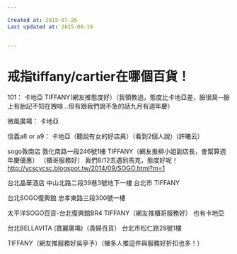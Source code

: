 ```yaml
---

Created at: 2015-07-26
Last updated at: 2015-08-19


---
```


# 戒指tiffany/cartier在哪個百貨！


101：
卡地亞
TIFFANY(網友推態度好）（我領教過，態度比卡地亞差，臉很臭--臉上有胎記不知在跩啥...但有跟我們說不急的話九月有週年慶）

微風廣場：
卡地亞

信義a8 or a9：
卡地亞（聽說有女的好店員）（看到2個人說）(許曦云）

sogo敦南店
敦化南路一段246號1樓
TIFFANY（網友推柳小姐副店長，會幫算週年慶優惠）
（櫃哥服務好）
我們8/12去遇到馬克，態度好呢！
http://ycscycsc.blogspot.tw/2014/09/SOGO.html?m=1

台北晶華酒店
中山北路二段39巷3號地下一樓
台北市
TIFFANY

台北SOGO復興館
忠孝東路三段300號一樓

太平洋SOGO百貨-台北復興館BR4
TIFFANY（網友推櫃哥服務好）
也有卡地亞

台北BELLAVITA (寶麗廣塲)（貴婦百貨）
台北市松仁路28號1樓

TIFFANY（網友推服務好吳亭予）（蠻多人推這件與服務好折扣也多！）

